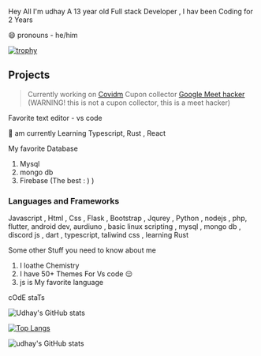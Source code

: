 Hey All I'm udhay A 13 year old Full stack Developer , I hav been Coding for 2 Years

😄 pronouns - he/him




[![trophy](https://github-profile-trophy.vercel.app/?username=code123841&theme=onedark)](https://github.com/code123841/github-profile-trophy)



## Projects
> Currently working on [Covidm](https://github.com/Covidm/)
> Cupon collector [Google Meet hacker](https://github.com/code123841/Cupon-collector) (WARNING! this is not a cupon collector, this is a meet hacker)
> 

Favorite text editor - vs code

🌱 am currently Learning Typescript, Rust , React 

My favorite Database

1. Mysql 
2. mongo db
3. Firebase (The best : ) )

### **Languages and Frameworks**

Javascript , Html , Css , Flask , Bootstrap , Jqurey , Python , nodejs , php, flutter, android dev, aurdiuno , basic linux scripting , mysql , mongo db , discord js , dart , typescript, taliwind css , learning Rust 

Some other Stuff you need to know about me 

1. I loathe Chemistry
2. I have  50+ Themes For Vs code 😑
3. js is My favorite language





cOdE staTs


![Udhay's GitHub stats](https://github-readme-stats.vercel.app/api?username=code123841&show_icons=true&theme=radical)



[![Top Langs](https://github-readme-stats.vercel.app/api/top-langs/?username=code123841)](https://github.com/anuraghazra/github-readme-stats)


![udhay's GitHub stats](https://github-readme-stats.vercel.app/api?username=code123841&hide=contribs,prs)

